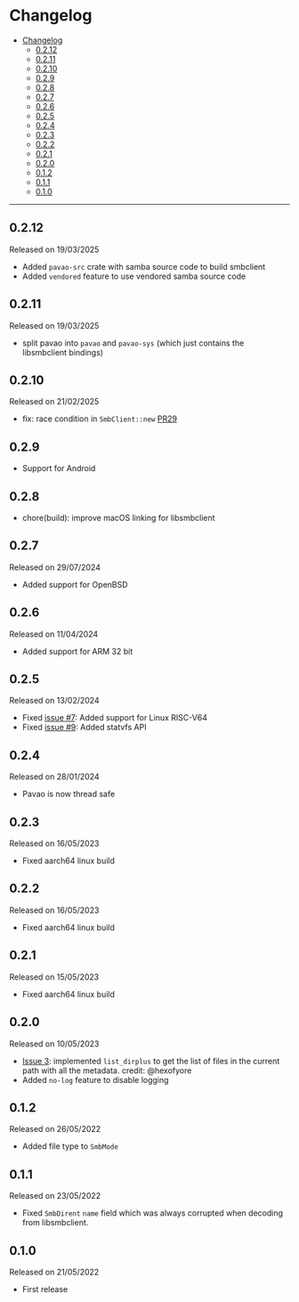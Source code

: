 # Changelog

- [Changelog](#changelog)
  - [0.2.12](#0212)
  - [0.2.11](#0211)
  - [0.2.10](#0210)
  - [0.2.9](#029)
  - [0.2.8](#028)
  - [0.2.7](#027)
  - [0.2.6](#026)
  - [0.2.5](#025)
  - [0.2.4](#024)
  - [0.2.3](#023)
  - [0.2.2](#022)
  - [0.2.1](#021)
  - [0.2.0](#020)
  - [0.1.2](#012)
  - [0.1.1](#011)
  - [0.1.0](#010)

---

## 0.2.12

Released on 19/03/2025

- Added `pavao-src` crate with samba source code to build smbclient
- Added `vendored` feature to use vendored samba source code

## 0.2.11

Released on 19/03/2025

- split pavao into `pavao` and `pavao-sys` (which just contains the libsmbclient bindings)

## 0.2.10

Released on 21/02/2025

- fix: race condition in `SmbClient::new` [PR29](https://github.com/veeso/pavao/pull/29)

## 0.2.9

- Support for Android

## 0.2.8

- chore(build): improve macOS linking for libsmbclient

## 0.2.7

Released on 29/07/2024

- Added support for OpenBSD

## 0.2.6

Released on 11/04/2024

- Added support for ARM 32 bit

## 0.2.5

Released on 13/02/2024

- Fixed [issue #7](https://github.com/veeso/pavao/issues/7): Added support for Linux RISC-V64
- Fixed [issue #9](https://github.com/veeso/pavao/issues/10): Added statvfs API

## 0.2.4

Released on 28/01/2024

- Pavao is now thread safe

## 0.2.3

Released on 16/05/2023

- Fixed aarch64 linux build

## 0.2.2

Released on 16/05/2023

- Fixed aarch64 linux build

## 0.2.1

Released on 15/05/2023

- Fixed aarch64 linux build

## 0.2.0

Released on 10/05/2023

- [Issue 3](https://github.com/veeso/pavao/issues/3): implemented `list_dirplus` to get the list of files in the current path with all the metadata. credit: @hexofyore
- Added `no-log` feature to disable logging

## 0.1.2

Released on 26/05/2022

- Added file type to `SmbMode`

## 0.1.1

Released on 23/05/2022

- Fixed `SmbDirent` `name` field which was always corrupted when decoding from libsmbclient.

## 0.1.0

Released on 21/05/2022

- First release

